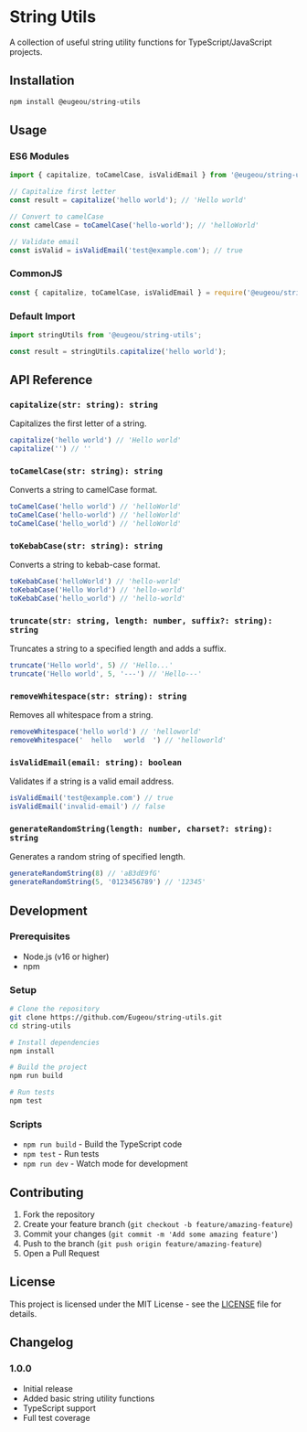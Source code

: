 # String Utils

A collection of useful string utility functions for TypeScript/JavaScript projects.

## Installation

```bash
npm install @eugeou/string-utils
```

## Usage

### ES6 Modules

```typescript
import { capitalize, toCamelCase, isValidEmail } from '@eugeou/string-utils';

// Capitalize first letter
const result = capitalize('hello world'); // 'Hello world'

// Convert to camelCase
const camelCase = toCamelCase('hello-world'); // 'helloWorld'

// Validate email
const isValid = isValidEmail('test@example.com'); // true
```

### CommonJS

```javascript
const { capitalize, toCamelCase, isValidEmail } = require('@eugeou/string-utils');
```

### Default Import

```typescript
import stringUtils from '@eugeou/string-utils';

const result = stringUtils.capitalize('hello world');
```

## API Reference

### `capitalize(str: string): string`

Capitalizes the first letter of a string.

```typescript
capitalize('hello world') // 'Hello world'
capitalize('') // ''
```

### `toCamelCase(str: string): string`

Converts a string to camelCase format.

```typescript
toCamelCase('hello world') // 'helloWorld'
toCamelCase('hello-world') // 'helloWorld'
toCamelCase('hello_world') // 'helloWorld'
```

### `toKebabCase(str: string): string`

Converts a string to kebab-case format.

```typescript
toKebabCase('helloWorld') // 'hello-world'
toKebabCase('Hello World') // 'hello-world'
toKebabCase('hello_world') // 'hello-world'
```

### `truncate(str: string, length: number, suffix?: string): string`

Truncates a string to a specified length and adds a suffix.

```typescript
truncate('Hello world', 5) // 'Hello...'
truncate('Hello world', 5, '---') // 'Hello---'
```

### `removeWhitespace(str: string): string`

Removes all whitespace from a string.

```typescript
removeWhitespace('hello world') // 'helloworld'
removeWhitespace('  hello   world  ') // 'helloworld'
```

### `isValidEmail(email: string): boolean`

Validates if a string is a valid email address.

```typescript
isValidEmail('test@example.com') // true
isValidEmail('invalid-email') // false
```

### `generateRandomString(length: number, charset?: string): string`

Generates a random string of specified length.

```typescript
generateRandomString(8) // 'aB3dE9fG'
generateRandomString(5, '0123456789') // '12345'
```

## Development

### Prerequisites

- Node.js (v16 or higher)
- npm

### Setup

```bash
# Clone the repository
git clone https://github.com/Eugeou/string-utils.git
cd string-utils

# Install dependencies
npm install

# Build the project
npm run build

# Run tests
npm test
```

### Scripts

- `npm run build` - Build the TypeScript code
- `npm test` - Run tests
- `npm run dev` - Watch mode for development

## Contributing

1. Fork the repository
2. Create your feature branch (`git checkout -b feature/amazing-feature`)
3. Commit your changes (`git commit -m 'Add some amazing feature'`)
4. Push to the branch (`git push origin feature/amazing-feature`)
5. Open a Pull Request

## License

This project is licensed under the MIT License - see the [LICENSE](LICENSE) file for details.

## Changelog

### 1.0.0
- Initial release
- Added basic string utility functions
- TypeScript support
- Full test coverage
